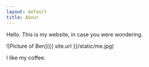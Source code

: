 ```yaml
---
layout: default
title: About
---
```



Hello. This is my website, in case you were wondering. 

![Picture of Ben]({{ site.url }}/static/me.jpg) 

I like my coffee.